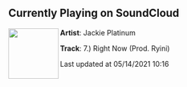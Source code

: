 ## Currently Playing on SoundCloud

[<img align="left" width="100" src="https://i1.sndcdn.com/artworks-bBrKAVperH44qzet-rLEz4w-t500x500.jpg">](https://soundcloud.com/jackieplatinum/7-right-now-prod-ryini?in=jackieplatinum/sets/my-letter-to-boston-1)

**Artist**: Jackie Platinum 

**Track**: 7.) Right Now (Prod. Ryini)

Last updated at 05/14/2021 10:16
